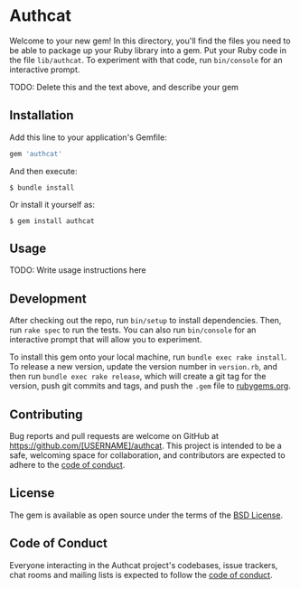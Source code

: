 # Authcat

Welcome to your new gem! In this directory, you'll find the files you need to be able to package up your Ruby library into a gem. Put your Ruby code in the file `lib/authcat`. To experiment with that code, run `bin/console` for an interactive prompt.

TODO: Delete this and the text above, and describe your gem

## Installation

Add this line to your application's Gemfile:

```ruby
gem 'authcat'
```

And then execute:

    $ bundle install

Or install it yourself as:

    $ gem install authcat

## Usage

TODO: Write usage instructions here

## Development

After checking out the repo, run `bin/setup` to install dependencies. Then, run `rake spec` to run the tests. You can also run `bin/console` for an interactive prompt that will allow you to experiment.

To install this gem onto your local machine, run `bundle exec rake install`. To release a new version, update the version number in `version.rb`, and then run `bundle exec rake release`, which will create a git tag for the version, push git commits and tags, and push the `.gem` file to [rubygems.org](https://rubygems.org).

## Contributing

Bug reports and pull requests are welcome on GitHub at https://github.com/[USERNAME]/authcat. This project is intended to be a safe, welcoming space for collaboration, and contributors are expected to adhere to the [code of conduct](https://github.com/[USERNAME]/authcat/blob/master/CODE_OF_CONDUCT.md).


## License

The gem is available as open source under the terms of the [BSD License](https://opensource.org/licenses/BSD-2-Clause).

## Code of Conduct

Everyone interacting in the Authcat project's codebases, issue trackers, chat rooms and mailing lists is expected to follow the [code of conduct](https://github.com/[USERNAME]/authcat/blob/master/CODE_OF_CONDUCT.md).
